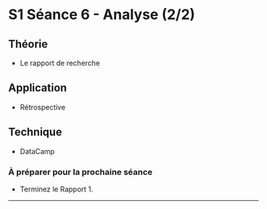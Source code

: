 # S1 Séance 6 - Analyse (2/2)

## Théorie
- Le rapport de recherche

## Application
- Rétrospective

## Technique
- DataCamp

### À préparer pour la prochaine séance
- Terminez le Rapport 1.

---

